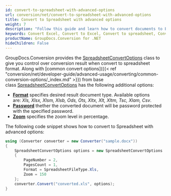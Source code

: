 ```yaml
---
id: convert-to-spreadsheet-with-advanced-options
url: conversion/net/convert-to-spreadsheet-with-advanced-options
title: Convert to Spreadsheet with advanced options
weight: 7
description: "Follow this guide and learn how to convert documents to Excel and Open Document spreadsheets of XLS, XLSX, ODS, OTS formats  with zoom and other customizations using GroupDocs.Conversion for .NET."
keywords: Convert Excel, Convert to Excel, Convert to spreadsheet, Convert to XLS, Convert to XLSX
productName: GroupDocs.Conversion for .NET
hideChildren: False
---
```

GroupDocs.Conversion provides the [SpreadsheetConvertOptions](https://reference.groupdocs.com/conversion/net/groupdocs.conversion.options.convert/spreadsheetconvertoptions) class to give you control over conversion result when convert to spreadsheet format. Along with [common convert options]({{< ref "conversion/net/developer-guide/advanced-usage/converting/common-conversion-options/_index.md" >}}) from base class [SpreadsheetConvertOptions](https://reference.groupdocs.com/conversion/net/groupdocs.conversion.options.convert/spreadsheetconvertoptions) has the following additional options:

*   **[Format](https://reference.groupdocs.com/conversion/net/groupdocs.conversion.options.convert/convertoptions-1/format/)** specifies desired result document type. Available options are: *Xls, Xlsx, Xlsm, Xlsb, Ods, Ots, Xltx, Xlt, Xltm, Tsc, Xlam, Csv*.
*   **[Password](https://reference.groupdocs.com/conversion/net/groupdocs.conversion.options.convert/spreadsheetconvertoptions/password)** thether the converted document will be password protected with the specified password.
*   **[Zoom](https://reference.groupdocs.com/conversion/net/groupdocs.conversion.options.convert/spreadsheetconvertoptions/zoom)** specifies the zoom level in percentage.

The following code snippet shows how to convert to Spreadsheet with advanced options:

```csharp
using (Converter converter = new Converter("sample.docx"))
{
    SpreadsheetConvertOptions options = new SpreadsheetConvertOptions
    {
        PageNumber = 2,
        PagesCount = 1,
        Format = SpreadsheetFileType.Xls,
        Zoom = 150
    };
    converter.Convert("converted.xls", options);
}
```
